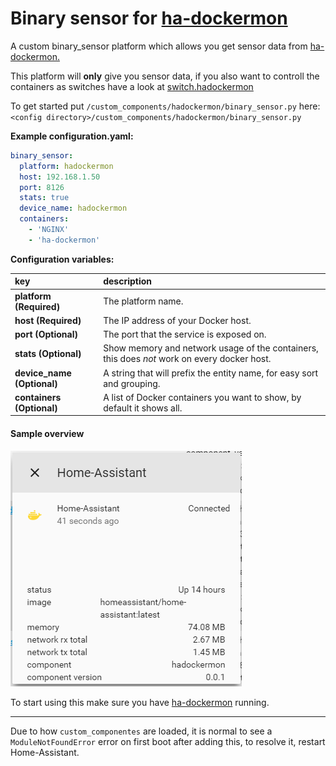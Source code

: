 # Binary sensor for [ha-dockermon](https://github.com/philhawthorne/ha-dockermon)

A custom binary_sensor platform which allows you get sensor data from [ha-dockermon.](https://github.com/philhawthorne/ha-dockermon)

This platform will **only** give you sensor data, if you also want to controll the containers as switches have a look at [switch.hadockermon](https://github.com/custom-components/switch.hadockermon)  
  
To get started put `/custom_components/hadockermon/binary_sensor.py` here:  
`<config directory>/custom_components/hadockermon/binary_sensor.py`  
  
**Example configuration.yaml:**
```yaml
binary_sensor:
  platform: hadockermon
  host: 192.168.1.50
  port: 8126
  stats: true
  device_name: hadockermon
  containers:
    - 'NGINX'
    - 'ha-dockermon'
```
**Configuration variables:**  
  
key | description  
:--- | :---  
**platform (Required)** | The platform name.  
**host (Required)** | The IP address of your Docker host.  
**port (Optional)** | The port that the service is exposed on.  
**stats (Optional)** | Show memory and network usage of the containers, this does _not_ work on every docker host.  
**device_name (Optional)** | A string that will prefix the entity name, for easy sort and grouping.  
**containers (Optional)** | A list of Docker containers you want to show, by default it shows all.
  
#### Sample overview
![Sample overview](overview.png)

  
To start using this make sure you have [ha-dockermon](https://github.com/philhawthorne/ha-dockermon) running.  
  
***
Due to how `custom_componentes` are loaded, it is normal to see a `ModuleNotFoundError` error on first boot after adding this, to resolve it, restart Home-Assistant.
